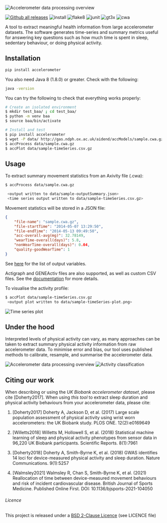 ![Accelerometer data processing overview](docs/source/accelerometerLogo.png)

[![Github all releases](https://img.shields.io/github/release/activityMonitoring/biobankAccelerometerAnalysis.svg)](https://github.com/activityMonitoring/biobankAccelerometerAnalysis/releases/)
![install](https://github.com/activityMonitoring/biobankAccelerometerAnalysis/workflows/install/badge.svg)
![flake8](https://github.com/activityMonitoring/biobankAccelerometerAnalysis/workflows/flake8/badge.svg)
![junit](https://github.com/activityMonitoring/biobankAccelerometerAnalysis/workflows/junit/badge.svg)
![gt3x](https://github.com/activityMonitoring/biobankAccelerometerAnalysis/workflows/gt3x/badge.svg)
![cwa](https://github.com/activityMonitoring/biobankAccelerometerAnalysis/workflows/cwa/badge.svg)

A tool to extract meaningful health information from large accelerometer datasets. The software generates time-series and summary metrics useful for answering key questions such as how much time is spent in sleep, sedentary behaviour, or doing physical activity.

## Installation

```bash
pip install accelerometer
```

You also need Java 8 (1.8.0) or greater. Check with the following:

```bash
java -version
```

You can try the following to check that everything works properly:
```bash
# Create an isolated environment
$ mkdir test_baa/ ; cd test_baa/
$ python -m venv baa
$ source baa/bin/activate

# Install and test
$ pip install accelerometer
$ wget -P data/ http://gas.ndph.ox.ac.uk/aidend/accModels/sample.cwa.gz  # download a sample file
$ accProcess data/sample.cwa.gz
$ accPlot data/sample-timeSeries.csv.gz
```


## Usage
To extract summary movement statistics from an Axivity file (.cwa):

```bash
$ accProcess data/sample.cwa.gz

 <output written to data/sample-outputSummary.json>
 <time series output written to data/sample-timeSeries.csv.gz>
```

Movement statistics will be stored in a JSON file:
```json
{
    "file-name": "sample.cwa.gz",
    "file-startTime": "2014-05-07 13:29:50",
    "file-endTime": "2014-05-13 09:49:50",
    "acc-overall-avg(mg)": 32.78149,
    "wearTime-overall(days)": 5.8,
    "nonWearTime-overall(days)": 0.04,
    "quality-goodWearTime": 1
}
```

See [here](https://biobankaccanalysis.readthedocs.io/en/latest/datadict.html) for the list of output variables.

Actigraph and GENEActiv files are also supported, as well as custom CSV files.  See the [documentation](https://biobankaccanalysis.readthedocs.io/en/latest/index.html) for more details.

To visualise the activity profile:
```bash
$ accPlot data/sample-timeSeries.csv.gz
 <output plot written to data/sample-timeSeries-plot.png>
```
![Time series plot](docs/source/samplePlot.png)

## Under the hood
Interpreted levels of physical activity can vary, as many approaches can be
taken to extract summary physical activity information from raw accelerometer
data. To minimise error and bias, our tool uses published methods to calibrate,
resample, and summarise the accelerometer data.
<!-- [Click here for detailed information on the data processing methods on our wiki.](https://biobankaccanalysis.readthedocs.io/en/latest/methods.html) -->

![Accelerometer data processing overview](docs/source/accMethodsOverview.png)
![Activity classification](docs/source/accClassification.png)


## Citing our work
When describing or using the *UK Biobank accelerometer dataset*, please cite [Doherty2017].
When using *this tool* to extract sleep duration and physical activity behaviours from your accelerometer data, please cite:


1. [Doherty2017] Doherty A, Jackson D, et al. (2017)
Large scale population assessment of physical activity using wrist worn
accelerometers: the UK Biobank study. PLOS ONE. 12(2):e0169649

1. [Willetts2018] Willetts M, Hollowell S, et al. (2018)
Statistical machine learning of sleep and physical activity phenotypes from
sensor data in 96,220 UK Biobank participants. Scientific Reports. 8(1):7961

1. [Doherty2018] Doherty A, Smith-Byrne K, et al. (2018)
GWAS identifies 14 loci for device-measured physical activity and sleep
duration. Nature Communications. 9(1):5257

1. [Walmsley2021] Walmsley R, Chan S, Smith-Byrne K, et al. (2021)
Reallocation of time between device-measured movement behaviours and risk
of incident cardiovascular disease. British Journal of Sports Medicine.
Published Online First. DOI: 10.1136/bjsports-2021-104050

###### Licence
This project is released under a [BSD 2-Clause Licence](http://opensource.org/licenses/BSD-2-Clause) (see LICENCE file)
